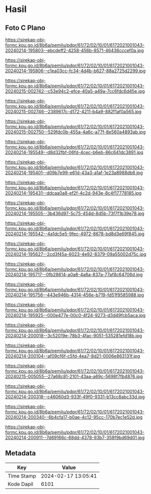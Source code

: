 # Hasil

## Foto C Plano

https://sirekap-obj-formc.kpu.go.id/8b6a/pemilu/pdpr/61/72/02/10/01/6172021001043-20240214-195803--ebcdeff2-4258-456b-8571-46436cccef0a.jpg

https://sirekap-obj-formc.kpu.go.id/8b6a/pemilu/pdpr/61/72/02/10/01/6172021001043-20240214-195806--c1ea03cc-fc34-4d4b-b627-88a2725d2299.jpg

https://sirekap-obj-formc.kpu.go.id/8b6a/pemilu/pdpr/61/72/02/10/01/6172021001043-20240215-002742--c53e94c2-efce-40a5-a49a-7cc6fdc6d45e.jpg

https://sirekap-obj-formc.kpu.go.id/8b6a/pemilu/pdpr/61/72/02/10/01/6172021001043-20240215-002746--2389617c-d172-4211-b4a9-882f1af0a565.jpg

https://sirekap-obj-formc.kpu.go.id/8b6a/pemilu/pdpr/61/72/02/10/01/6172021001043-20240215-002750--529fdc0b-455a-4a6c-a77f-8e560a4893ab.jpg

https://sirekap-obj-formc.kpu.go.id/8b6a/pemilu/pdpr/61/72/02/10/01/6172021001043-20240214-195549--d8d32fbf-06fd-4cec-b6eb-86c641dc3891.jpg

https://sirekap-obj-formc.kpu.go.id/8b6a/pemilu/pdpr/61/72/02/10/01/6172021001043-20240214-195401--d09b7e99-e61d-43a3-a1af-1e23a8988db6.jpg

https://sirekap-obj-formc.kpu.go.id/8b6a/pemilu/pdpr/61/72/02/10/01/6172021001043-20240214-195431--ddcaa0a8-ef2f-4c2d-943e-8c4f17778185.jpg

https://sirekap-obj-formc.kpu.go.id/8b6a/pemilu/pdpr/61/72/02/10/01/6172021001043-20240214-195505--3b436d97-5c75-454d-8d5b-73f7f1b39e78.jpg

https://sirekap-obj-formc.kpu.go.id/8b6a/pemilu/pdpr/61/72/02/10/01/6172021001043-20240214-195542--4a1dc5e5-9fec-4972-8678-bd8d3e69f845.jpg

https://sirekap-obj-formc.kpu.go.id/8b6a/pemilu/pdpr/61/72/02/10/01/6172021001043-20240214-195627--2cd3f45a-6023-4e92-8379-09a55002d75c.jpg

https://sirekap-obj-formc.kpu.go.id/8b6a/pemilu/pdpr/61/72/02/10/01/6172021001043-20240214-195717--0fb28614-a0a8-4a8a-837a-77af8c64706d.jpg

https://sirekap-obj-formc.kpu.go.id/8b6a/pemilu/pdpr/61/72/02/10/01/6172021001043-20240214-195756--443e946b-4314-456e-b719-fd51f9585988.jpg

https://sirekap-obj-formc.kpu.go.id/8b6a/pemilu/pdpr/61/72/02/10/01/6172021001043-20240214-195925--000e477e-00c0-4f24-9273-d3d49fcb5aca.jpg

https://sirekap-obj-formc.kpu.go.id/8b6a/pemilu/pdpr/61/72/02/10/01/6172021001043-20240214-200018--3c52019e-78b3-4fac-9051-535281efd18b.jpg

https://sirekap-obj-formc.kpu.go.id/8b6a/pemilu/pdpr/61/72/02/10/01/6172021001043-20240214-200104--af09cf6f-c5fd-4ea7-8d21-0006e863131f.jpg

https://sirekap-obj-formc.kpu.go.id/8b6a/pemilu/pdpr/61/72/02/10/01/6172021001043-20240215-005055--27a68c81-2101-43aa-a69c-5698f7fb4876.jpg

https://sirekap-obj-formc.kpu.go.id/8b6a/pemilu/pdpr/61/72/02/10/01/6172021001043-20240214-200318--c46060d3-933f-49f0-9331-b13cc8abc33d.jpg

https://sirekap-obj-formc.kpu.go.id/8b6a/pemilu/pdpr/61/72/02/10/01/6172021001043-20240214-200340--6b4cfa17-b0ae-4c12-95cc-170b7ec1e52d.jpg

https://sirekap-obj-formc.kpu.go.id/8b6a/pemilu/pdpr/61/72/02/10/01/6172021001043-20240214-200911--7d69166c-68dd-4378-93b7-358f9bd69d01.jpg


## Metadata

| Key        | Value               |
| ---------- | ------------------- |
| Time Stamp | 2024-02-17 13:05:41 |
| Kode Dapil | 6101                |



